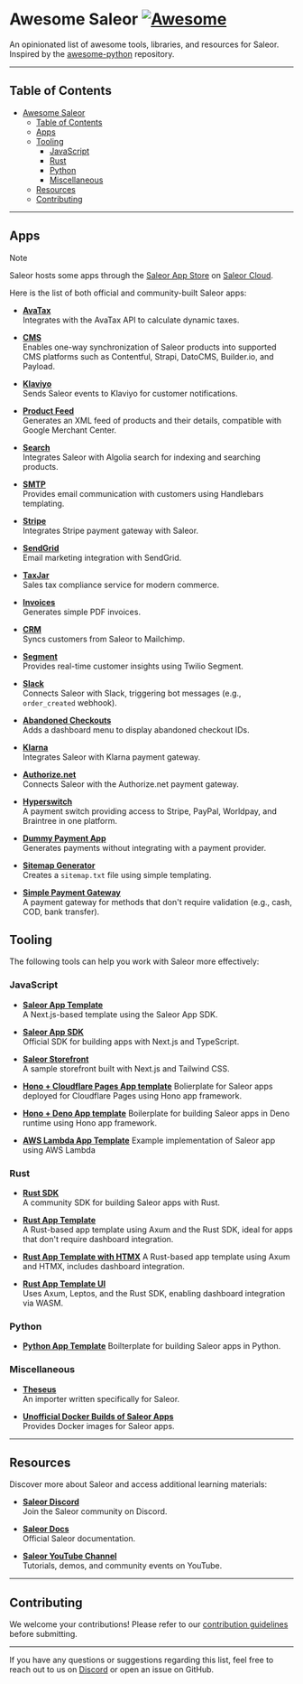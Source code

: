 # Awesome Saleor [![Awesome](https://awesome.re/badge.svg)](https://awesome.re)

An opinionated list of awesome tools, libraries, and resources for Saleor. Inspired by the [awesome-python](https://github.com/vinta/awesome-python) repository.

---

## Table of Contents

- [Awesome Saleor](#awesome-saleor-)
  - [Table of Contents](#table-of-contents)
  - [Apps](#apps)
  - [Tooling](#tooling)
    - [JavaScript](#javascript)
    - [Rust](#rust)
    - [Python](#python)
    - [Miscellaneous](#miscellaneous)
  - [Resources](#resources)
  - [Contributing](#contributing)

---

## Apps

> [!NOTE]  
> Saleor hosts some apps through the [Saleor App Store](https://docs.saleor.io/developer/app-store/overview#saleor-app-store) on [Saleor Cloud](https://cloud.saleor.io/).

Here is the list of both official and community-built Saleor apps:

- **[AvaTax](https://github.com/saleor/apps/tree/main/apps/avatax)**  
  Integrates with the AvaTax API to calculate dynamic taxes.
  
- **[CMS](https://github.com/saleor/apps/tree/main/apps/cms)**  
  Enables one-way synchronization of Saleor products into supported CMS platforms such as Contentful, Strapi, DatoCMS, Builder.io, and Payload.
  
- **[Klaviyo](https://github.com/saleor/apps/tree/main/apps/klaviyo)**  
  Sends Saleor events to Klaviyo for customer notifications.
  
- **[Product Feed](https://github.com/saleor/apps/tree/main/apps/products-feed)**  
  Generates an XML feed of products and their details, compatible with Google Merchant Center.
  
- **[Search](https://github.com/saleor/apps/tree/main/apps/search)**  
  Integrates Saleor with Algolia search for indexing and searching products.
  
- **[SMTP](https://github.com/saleor/apps/tree/main/apps/smtp)**  
  Provides email communication with customers using Handlebars templating.
  
- **[Stripe](https://github.com/saleor/saleor-app-payment-stripe)**  
  Integrates Stripe payment gateway with Saleor.
  
- **[SendGrid](https://github.com/saleor/example-app-sendgrid)**  
  Email marketing integration with SendGrid.
  
- **[TaxJar](https://github.com/saleor/example-app-taxjar)**  
  Sales tax compliance service for modern commerce.
  
- **[Invoices](https://github.com/saleor/example-app-invoices)**  
  Generates simple PDF invoices.
  
- **[CRM](https://github.com/saleor/example-app-crm)**  
  Syncs customers from Saleor to Mailchimp.
  
- **[Segment](https://github.com/saleor/example-app-segment)**  
  Provides real-time customer insights using Twilio Segment.
  
- **[Slack](https://github.com/saleor/example-slack-app)**  
  Connects Saleor with Slack, triggering bot messages (e.g., `order_created` webhook).
  
- **[Abandoned Checkouts](https://github.com/saleor/saleor-app-abandoned-checkouts)**  
  Adds a dashboard menu to display abandoned checkout IDs.
  
- **[Klarna](https://github.com/saleor/saleor-app-payment-klarna)**  
  Integrates Saleor with Klarna payment gateway.
  
- **[Authorize.net](https://github.com/saleor/saleor-app-payment-authorize.net)**  
  Connects Saleor with the Authorize.net payment gateway.
  
- **[Hyperswitch](https://github.com/juspay/hyperswitch-saleor-payment-app)**  
  A payment switch providing access to Stripe, PayPal, Worldpay, and Braintree in one platform.
  
- **[Dummy Payment App](https://github.com/saleor/dummy-payment-app)**  
  Generates payments without integrating with a payment provider.
  
- **[Sitemap Generator](https://github.com/djkato/saleor-apps-rs)**  
  Creates a `sitemap.txt` file using simple templating.
  
- **[Simple Payment Gateway](https://github.com/djkato/saleor-apps-rs/tree/master/simple-payment-gateway)**  
  A payment gateway for methods that don't require validation (e.g., cash, COD, bank transfer).

## Tooling

The following tools can help you work with Saleor more effectively:

### JavaScript

- **[Saleor App Template](https://github.com/saleor/saleor-app-template)**  
  A Next.js-based template using the Saleor App SDK.
  
- **[Saleor App SDK](https://github.com/saleor/app-sdk)**  
  Official SDK for building apps with Next.js and TypeScript.
  
- **[Saleor Storefront](https://github.com/saleor/storefront)**  
  A sample storefront built with Next.js and Tailwind CSS.

- **[Hono + Cloudflare Pages App template](https://github.com/witoszekdev/saleor-app-hono-cf-pages-template)**
  Bolierplate for Saleor apps deployed for Cloudflare Pages using Hono app framework.

- **[Hono + Deno App template](https://github.com/witoszekdev/saleor-app-hono-deno-template)**
  Boilerplate for building Saleor apps in Deno runtime using Hono app framework.

- **[AWS Lambda App Template](https://github.com/mirumee/serverless-saleor-app-example)**
  Example implementation of Saleor app using AWS Lambda

### Rust

- **[Rust SDK](https://github.com/djkato/saleor-apps-rs)**  
  A community SDK for building Saleor apps with Rust.
  
- **[Rust App Template](https://github.com/djkato/saleor-apps-rs)**  
  A Rust-based app template using Axum and the Rust SDK, ideal for apps that don't require dashboard integration.

- **[Rust App Template with HTMX](https://github.com/cozyGalvinism/saleor-app-rust-axum)**
  A Rust-based app template using Axum and HTMX, includes dashboard integration.

- **[Rust App Template UI](https://github.com/djkato/saleor-apps-rs)**  
  Uses Axum, Leptos, and the Rust SDK, enabling dashboard integration via WASM.

### Python

- **[Python App Template](https://github.com/mirumee/saleor-app-framework-python)**
  Boilterplate for building Saleor apps in Python.

### Miscellaneous

- **[Theseus](https://github.com/p-febis/theseus)**  
  An importer written specifically for Saleor.
  
- **[Unofficial Docker Builds of Saleor Apps](https://github.com/djkato/saleor-dockerize-all-apps)**  
  Provides Docker images for Saleor apps.

---

## Resources

Discover more about Saleor and access additional learning materials:

- **[Saleor Discord](https://discord.gg/H52JTZAtSH)**  
  Join the Saleor community on Discord.
  
- **[Saleor Docs](https://docs.saleor.io/)**  
  Official Saleor documentation.
  
- **[Saleor YouTube Channel](https://www.youtube.com/@saleor)**  
  Tutorials, demos, and community events on YouTube.

---

## Contributing

We welcome your contributions! Please refer to our [contribution guidelines](https://github.com/saleor/awesome-saleor/blob/master/CONTRIBUTING.md) before submitting.

---

If you have any questions or suggestions regarding this list, feel free to reach out to us on [Discord](https://discord.gg/H52JTZAtSH) or open an issue on GitHub.
